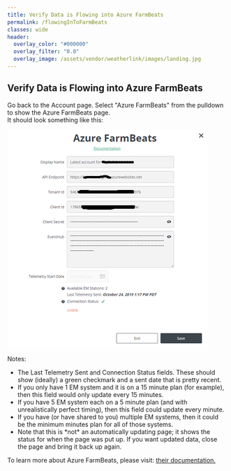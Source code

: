 ```yaml
---
title: Verify Data is Flowing into Azure FarmBeats
permalink: /flowingInToFarmBeats
classes: wide
header:
  overlay_color: "#000000"
  overlay_filter: "0.0"
  overlay_image: /assets/vendor/weatherlink/images/landing.jpg
---
```


## Verify Data is Flowing into Azure FarmBeats

Go back to the Account page. Select "Azure FarmBeats" from the pulldown
to show the Azure FarmBeats page.  
It should look something like this:  
  
![UI with data](./images/UI_with_data.png)  
  
Notes:  

  - The Last Telemetry Sent and Connection Status fields. These should
    show (ideally) a green checkmark and a sent date that is pretty
    recent.
  - If you only have 1 EM system and it is on a 15 minute plan (for
    example), then this field would only update every 15 minutes.
  - If you have 5 EM system each on a 5 minute plan (and with
    unrealistically perfect timing), then this field could update every
    minute.
  - If you have (or have shared to you) multiple EM systems, then it
    could be the minimum minutes plan for all of those systems.
  - Note that this is \*not\* an automatically updating page; it shows
    the status for when the page was put up. If you want updated data,
    close the page and bring it back up again.


To learn more about Azure FarmBeats, please visit: [their documentation.](https://aka.ms/FarmBeatsdocumentation)

